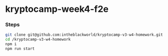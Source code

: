 # kryptocamp-week4-f2e

### Steps

```bash
git clone git@github.com:intheblackworld/kryptocamp-v3-w4-homework.git
cd /kryptocamp-v3-w4-homework
npm i
npm run start
```
